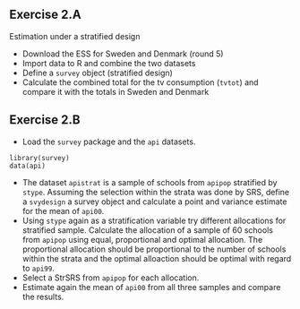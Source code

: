 Exercise 2.A
------------

Estimation under a stratified design

-   Download the ESS for Sweden and Denmark (round 5)
-   Import data to R and combine the two datasets
-   Define a `survey` object (stratified design)
-   Calculate the combined total for the tv consumption (`tvtot`) and
    compare it with the totals in Sweden and Denmark

Exercise 2.B
------------

-   Load the `survey` package and the `api` datasets.

<!-- -->

    library(survey)
    data(api)

-   The dataset `apistrat` is a sample of schools from `apipop`
    stratified by `stype`. Assuming the selection within the strata was
    done by SRS, define a `svydesign` a survey object and calculate a
    point and variance estimate for the mean of `api00`.
-   Using `stype` again as a stratification variable try different
    allocations for stratified sample. Calculate the allocation of a
    sample of 60 schools from `apipop` using equal, proportional and
    optimal allocation. The proportional allocation should be
    proportional to the number of schools within the strata and the
    optimal alloaction should be optimal with regard to `api99`.
-   Select a StrSRS from `apipop` for each allocation.
-   Estimate again the mean of `api00` from all three samples and
    compare the results.

